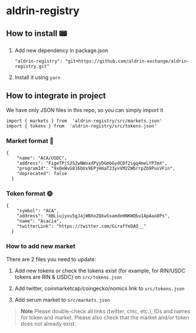 # aldrin-registry

## How to install 📟 
1. Add new dependency in package.json 

    `"aldrin-registry": "git+https://github.com/aldrin-exchange/aldrin-registry.git"`

3. Install it using `yarn`

## How to integrate in project

We have only JSON files in this repo, so you can simply import it

    import { markets } from  'aldrin-registry/src/markets.json'
    import { tokens } from  'aldrin-registry/src/tokens.json'

### Market format 🛒
    {
        "name": "ACA/USDC",
        "address": "FigeTPjS352wNWoxdPyyDGmbGydCDf2igq4meLYP7mX",
        "programId": "9xQeWvG816bUx9EPjHmaT23yvVM2ZWbrrpZb9PusVFin",
        "deprecated": false
      }
### Token format 🌞
    {
        "symbol": "ACA",
        "address": "8BLiujyxu5gJajWBXoZQkwSsamdeHNKWQbu1ApAao8Ps",
        "name": "Acacia",
        "twitterLink": "https://twitter.com/GiraffeDAO__"
      }
### How to add new market

There are 2 files you need to update:

1) Add new tokens or check the tokens exist (for example, for RIN/USDC tokens are RIN & USDC) on `src/tokens.json`

2) Add twitter, coinmarketcap/coingecko/nomics link to `src/tokens.json`

3) Add serum market to `src/markets.json`

> **Note**
> Please double-check all links (twitter, cmc, etc.), IDs and names for token and market. Please also check that the market and/or token does not already exist.